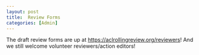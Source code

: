 ```yaml
---
layout: post
title:  Review Forms
categories: [Admin]
---
```


The draft review forms are up at https://aclrollingreview.org/reviewers! 
And we still welcome volunteer reviewers/action editors!
